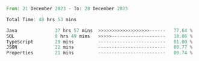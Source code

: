 <!--<div align=center><img src="https://leetcard.jacoblin.cool/CalvinWan0101"></div>-->

<!--START_SECTION:waka-->

```rust
From: 21 December 2023 - To: 28 December 2023

Total Time: 48 hrs 53 mins

Java              37 hrs 57 mins  >>>>>>>>>>>>>>>>>>>------   77.64 %
SQL               8 hrs 49 mins   >>>>>--------------------   18.06 %
TypeScript        29 mins         -------------------------   01.00 %
JSON              22 mins         -------------------------   00.77 %
Properties        21 mins         -------------------------   00.74 %
```

<!--END_SECTION:waka-->
